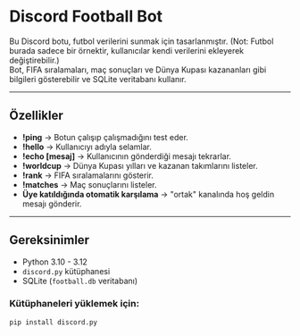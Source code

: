 # Discord Football Bot

Bu Discord botu, futbol verilerini sunmak için tasarlanmıştır. (Not: Futbol burada sadece bir örnektir, kullanıcılar kendi verilerini ekleyerek değiştirebilir.)  
Bot, FIFA sıralamaları, maç sonuçları ve Dünya Kupası kazananları gibi bilgileri gösterebilir ve SQLite veritabanı kullanır.

---

## Özellikler

- **!ping** → Botun çalışıp çalışmadığını test eder.  
- **!hello** → Kullanıcıyı adıyla selamlar.  
- **!echo [mesaj]** → Kullanıcının gönderdiği mesajı tekrarlar.  
- **!worldcup** → Dünya Kupası yılları ve kazanan takımlarını listeler.  
- **!rank** → FIFA sıralamalarını gösterir.  
- **!matches** → Maç sonuçlarını listeler.  
- **Üye katıldığında otomatik karşılama** → "ortak" kanalında hoş geldin mesajı gönderir.  

---

## Gereksinimler

- Python 3.10 - 3.12  
- `discord.py` kütüphanesi  
- SQLite (`football.db` veritabanı)

### Kütüphaneleri yüklemek için:
```bash
pip install discord.py
